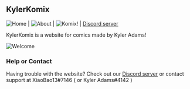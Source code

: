 ## KylerKomix

![Home](xiaobao13.github.io/KylerKomix) | ![About](xiaobao13.github.io/KylerKomix) | ![Komix!](xiaobao13.github.io/KylerKomix/Komix) | [Discord server](https://discord.gg/mgbny6Ebg4)

   KylerKomix is a website for comics made by Kyler Adams!
   
   ![Welcome](/KylerKomix/Images/Comics/welcome1.png)

### Help or Contact

Having trouble with the website? Check out our [Discord server](https://discord.gg/mgbny6Ebg4) or contact support at XiaoBao13#7146 ( or Kyler Adams#4142 )
